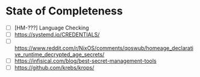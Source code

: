 # State of Completeness

- [ ] [HM-???] Language Checking
- [ ] https://systemd.io/CREDENTIALS/
- [ ] https://www.reddit.com/r/NixOS/comments/qoswub/homeage_declarative_runtime_decrypted_age_secrets/
- [ ] https://infisical.com/blog/best-secret-management-tools
- [ ] https://github.com/krebs/krops/
